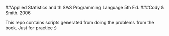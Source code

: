 ##Applied Statistics and th SAS Programming Language 5th Ed.
###Cody & Smith. 2006

This repo contains scripts generated from doing the problems
from the book. Just for practice :)
